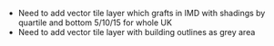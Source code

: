 - Need to add vector tile layer which grafts in IMD with shadings by quartile and bottom 5/10/15 for whole UK
- Need to add vector tile layer with building outlines as grey area
